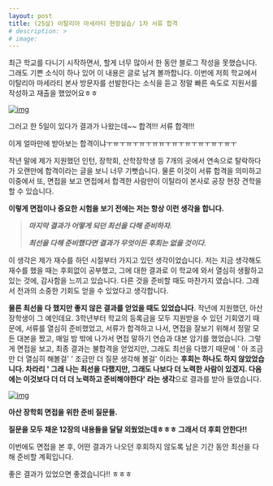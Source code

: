 ```yaml
---
layout: post
title: (25살) 이탈리아 마세라티 현장실습/ 1차 서류 합격
# description: >
# image: 
---
```

 
 최근 학교를 다니기 시작하면서, 할게 너무 많아서 한 동안 블로그 작성을 못했습니다. 그래도 기쁜 소식이 하나 있어 이 내용은 글로 남겨 볼까합니다. 이번에 저희 학교에서 이탈리아 마세라티 본사 방문자를 선발한다는 소식을 듣고 정말 빠른 속도로 지원서를 작성하고 재출을 했었어요ㅎㅎ

[![img](https://postfiles.pstatic.net/MjAxOTAzMjVfMjY5/MDAxNTUzNTE5NzQ0NDg4.C0vrpiQ9g3sSX_HCgQM_Kpxn_Ea0VCq6-0DCqWyjbVsg.VD7-dD5Yklm1Z86J5zju1Un5aJZDpKtaswfHdkDij6Mg.JPEG.sb020518/SE-2b63cc88-a322-493b-8498-ca4a4f655e53.jpg?type=w773)](https://blog.naver.com/PostView.nhn?blogId=sb020518&logNo=221497245367&categoryNo=32&parentCategoryNo=0&viewDate=&currentPage=1&postListTopCurrentPage=1&from=postList&userTopListOpen=true&userTopListCount=5&userTopListManageOpen=false&userTopListCurrentPage=1#)

 그러고 한 5일이 있다가 결과가 나왔는데~~ 합격!!! 서류 합격!!! 

이게 얼마만에 받아보는 합격이냐ㅜㅠㅜㅠㅜㅠㅜㅠㅠㅜㅠㅜㅠㅜㅠㅜㅠㅜㅠㅜ

 작년 말에 제가 지원했던 인턴, 장학회, 산학장학생 등 7개의 곳에서 연속으로 탈락하다가 오랜만에 합격이라는 글을 보니 너무 기뻣습니다. 물론 이것이 서류 합격을 의미하고 이중에서 또, 면접을 보고 면접에서 합격한 사람만이 이탈라이 본사로 공장 현장 견학을 할 수 있습니다. 

 **이렇게 면접이나 중요한 시험을 보기 전에는 저는 항상 이런 생각을 합니다.** 



> ***마지막 결과가 어떻게 되던 최선을 다해 준비하자.***
>
> ***최선을 다해 준비했다면 결과가 무엇이든 후회는 없을 것이다.***



  이 생각은 제가 재수를 하던 시절부터 가지고 있던 생각이었습니다. 저는 지금 생각해도 재수를 했을 때는 후회없이 공부했고, 그에 대한 결과로 이 학교에 와서 열심히 생활하고 있는 것에, 감사함을 느끼고 있습니다. 다른 것을 준비할 때도 마찬가지 였습니다. 그래서 전과의 소중한 기회도 얻을 수 있었다고 생각합니다.





  **물론 최선을 다 했지만 좋지 않은 결과를 얻었을 때도 있었습니다**. 작년에 지원했던, 아산 장학생이 그 예인데요. 3학년부터 학교의 등록금을 모두 지원받을 수 있던 기회였기 때문에, 서류를 열심히 준비했었고, 서류가 합격하고 나서, 면접을 잘보기 위해서 정말 모든 대본을 짰고, 매일 밤 밖에 나가서 면접 말하기 연습과 대본 암기를 했었습니다. 그렇게 면접을 보고, 최종 결과는 불합격을 얻었지만, 그래도 최선을 다했기 때문에 ' 아 조금만 더 열심히 해볼걸' ' 조금만 더 질문 생각해 볼걸' 이라는 **후회는 하나도 하지 않았었습니다. 차라리 ' 그래 나는 최선을 다했지만, 그래도 나보다 더 노력한 사람이 있겠지. 다음에는 이것보다 더 더 더 노력하고 준비해야한다' 라는 생각**으로 결과를 받아 들였습니다. 

[![img](https://postfiles.pstatic.net/MjAxOTAzMjVfMjQ3/MDAxNTUzNTIyNDUwNjE0.gdSxJ1bNtXtYKY2pYsFtIvh_6hkMoJ1MUUDSvPGoyR8g.YUTo1vQ8Fg3NWHIVe2LWsAhrKOvQYpjHBxuTBMJomlAg.PNG.sb020518/image.png?type=w773)](https://blog.naver.com/PostView.nhn?blogId=sb020518&logNo=221497245367&categoryNo=32&parentCategoryNo=0&viewDate=&currentPage=1&postListTopCurrentPage=1&from=postList&userTopListOpen=true&userTopListCount=5&userTopListManageOpen=false&userTopListCurrentPage=1#)

**아산 장학회 면접을 위한 준비 질문들.** 

 **질문을 모두 채운 12장의 내용들을 달달 외웠었는데ㅎㅎㅎ 그래서 더 후회 안한다!!**



 



 이번에도 면접을 본 후, 어떤 결과가 나오던 후회하지 않도록 남은 기간 동안 최선을 다 해 준비할 계획입니다. 

좋은 결과가 있었으면 좋겠습니다!! ㅎㅎㅎ